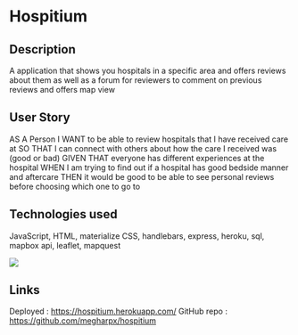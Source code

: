 # Hospitium

## Description
A application that shows you hospitals in a specific area and offers reviews about them as well as a forum for reviewers to comment on previous reviews and offers map view

## User Story
AS A Person
I WANT to be able to review hospitals that I have received care at
SO THAT I can connect with others about how the care I received was (good or bad)
GIVEN THAT everyone has different experiences at the hospital
WHEN I am trying to find out if a hospital has good bedside manner and aftercare
THEN it would be good to be able to see personal reviews before choosing which one to go to

## Technologies used 
JavaScript, HTML, materialize CSS, handlebars, express, heroku, sql, mapbox api, leaflet, mapquest

<img src="https://cdn.discordapp.com/attachments/1016853692550496382/1020093484998332476/Capture3.JPG"></src>

## Links
Deployed :  https://hospitium.herokuapp.com/
GitHub repo : https://github.com/megharpx/hospitium


